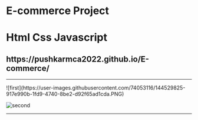 # E-commerce  Project
<h1>Html Css Javascript</h1>
<h2>https://pushkarmca2022.github.io/E-commerce/</h2>
<hr>
![first](https://user-images.githubusercontent.com/74053116/144529825-917e990b-1fd9-4740-8be2-d92f65ad1cda.PNG)

![second](https://user-images.githubusercontent.com/74053116/144529836-84eacea3-0568-4937-81a9-ec7ed0f56813.PNG)
<hr>
